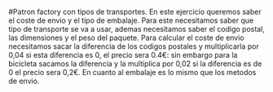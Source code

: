 #Patron factory con tipos de transportes.
En este ejercicio queremos saber el coste de envio y el tipo de embalaje. 
Para este necesitamos saber que tipo de transporte se va a usar, ademas necesitamos saber el codigo postal, las dimensiones y el peso del paquete. Para calcular el coste de envio necesitamos sacar la diferencia de los codigos postales y multiplicarla por 0,04 si esta diferencia es 0, el precio sera 0.4€: sin embargo para la bicicleta sacamos la diferencia y la  multiplica por 0,02 si la diferencia es de 0 el precio sera 0,2€.
En cuanto al embalaje es lo mismo que los metodos de envio. 
